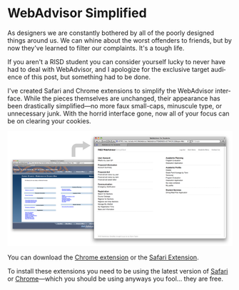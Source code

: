 
# WebAdvisor Simplified

As designers we are con­stantly both­ered by all of the poorly designed things around us. We can whine about the worst offenders to friends, but by now they've learned to filter our com­plaints. It's a tough life.

If you aren't a RISD stu­dent you can con­sider your­self lucky to never have had to deal with WebAdvisor, and I apol­o­gize for the exclu­sive target audi­ence of this post, but some­thing had to be done.

I've cre­ated Safari and Chrome exten­sions to sim­plify the WebAdvisor inter­face. While the pieces them­selves are unchanged, their appear­ance has been dras­ti­cally simplified—no more faux small-caps, minus­cule type, or unnec­es­sary junk. With the horrid inter­face gone, now all of your focus can be on clearing your cookies.

![](images/before-after.png)

You can download the [Chrome extension](http://v5.ianstormtaylor.com/experiments/WebAdvisorSimplified/WebAdvisorSimplified.crx) or the [Safari Extension](http://v5.ianstormtaylor.com/experiments/WebAdvisorSimplified/WebAdvisorSimplified.safariextz).

To install these exten­sions you need to be using the latest ver­sion of [Safari](http://www.apple.com/safari/) or [Chrome](http://www.google.com/chrome/)—which you should be using any­ways you fool... they are free.